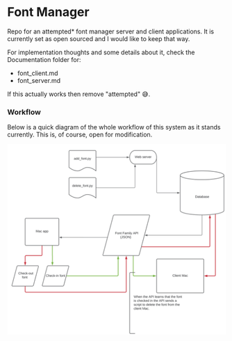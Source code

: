 # Font Manager

Repo for an attempted* font manager server and client applications. It is currently set as open sourced and I would like to keep that way. 

For implementation thoughts and some details about it, check the Documentation folder for:
* font_client.md
* font_server.md

If this actually works then remove "attempted" 😅.

### Workflow

Below is a quick diagram of the whole workflow of this system as it stands currently. This is, of course, open for modification.

![workflow-diagram](Documentation/images/font_manager_workflow.jpeg)
